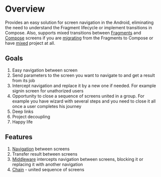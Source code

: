 # Overview

Provides an easy solution for screen navigation in the Android, eliminating the need to understand the Fragment lifecycle or implement transitions in Compose. Also, supports mixed transitions between [Fragments](platforms/fragments.md) and [Compose](platforms/compose.md) screens if you are [migrating](platforms/mixed.md) from the Fragments to Compose or have [mixed](platforms/mixed.md) project at all.&#x20;

## Goals

1. Easy navigation between screen
2. Send parameters to the screen you want to navigate to and get a result from its job
3. Intercept navigation and replace it by a new one if needed. For example signin screen for unathorized users
4. Opportunity to close a sequence of screens united in a group. For example you have wizard with several steps and you need to close it all once a user completes his journey
5. Deep links
6. Project decoupling
7. Happy life

## Features

1. [Navigation](navigation/) between screens
2. Transfer result between screens
3. [Middleware](middleware.md) intercepts navigation between screens, blocking it or replacing it with another navigation
4. [Chain](chains.md) - united sequence of screens
